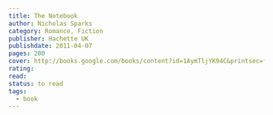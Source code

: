 ```yaml
---
title: The Notebook
author: Nicholas Sparks
category: Romance, Fiction
publisher: Hachette UK
publishdate: 2011-04-07
pages: 200
cover: http://books.google.com/books/content?id=1AymTljYK94C&printsec=frontcover&img=1&zoom=1&edge=curl&source=gbs_api
rating: 
read: 
status: to read
tags:
  - book
---
```

